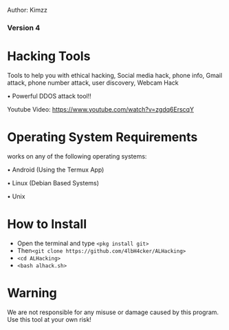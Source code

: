 Author: Kimzz
### Version 4

# Hacking Tools
Tools to help you with ethical hacking, Social media hack, phone info, Gmail attack, phone number attack, user discovery, Webcam Hack

• Powerful DDOS attack tool!!

Youtube Video: https://www.youtube.com/watch?v=zgdq6ErscqY
# Operating System Requirements
works on any of the following operating systems:

• Android (Using the Termux App)

• Linux (Debian Based Systems)

• Unix

# How to Install
* Open the terminal and type `<pkg install git>`
* Then`<git clone https://github.com/4lbH4cker/ALHacking>`
* `<cd ALHacking>`
* `<bash alhack.sh>`


# Warning

We are not responsible for any misuse or damage caused by this program. Use this tool at your own risk!
